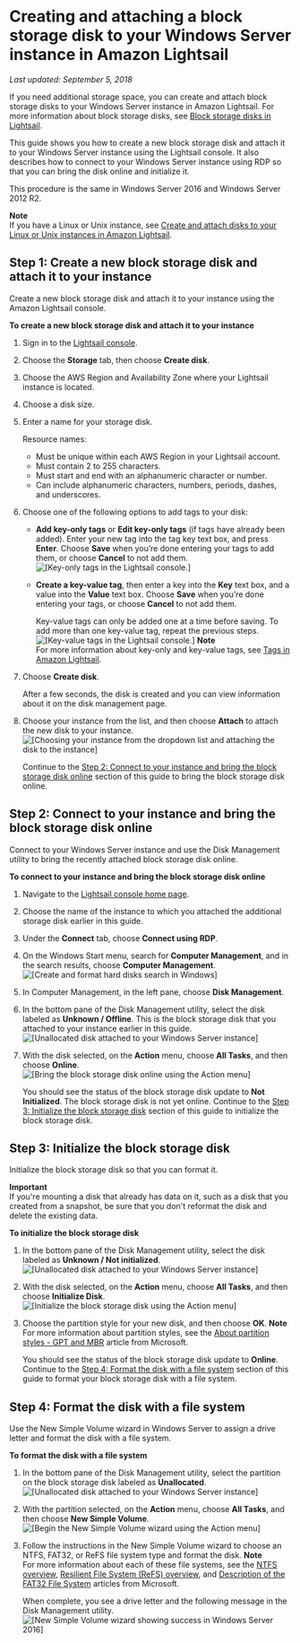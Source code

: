 # Creating and attaching a block storage disk to your Windows Server instance in Amazon Lightsail<a name="create-and-attach-additional-block-storage-disks-windows"></a>

 *Last updated: September 5, 2018* 

If you need additional storage space, you can create and attach block storage disks to your Windows Server instance in Amazon Lightsail\. For more information about block storage disks, see [Block storage disks in Lightsail](elastic-block-storage-and-ssd-disks-in-amazon-lightsail.md)\.

This guide shows you how to create a new block storage disk and attach it to your Windows Server instance using the Lightsail console\. It also describes how to connect to your Windows Server instance using RDP so that you can bring the disk online and initialize it\.

This procedure is the same in Windows Server 2016 and Windows Server 2012 R2\.

**Note**  
If you have a Linux or Unix instance, see [Create and attach disks to your Linux or Unix instances in Amazon Lightsail](create-and-attach-additional-block-storage-disks-linux-unix.md)\.

## Step 1: Create a new block storage disk and attach it to your instance<a name="create-attach-new-disk-to-windows-server-instance"></a>

Create a new block storage disk and attach it to your instance using the Amazon Lightsail console\.

**To create a new block storage disk and attach it to your instance**

1. Sign in to the [Lightsail console](https://lightsail.aws.amazon.com/)\.

1. Choose the **Storage** tab, then choose **Create disk**\.

1. Choose the AWS Region and Availability Zone where your Lightsail instance is located\.

1. Choose a disk size\.

1. Enter a name for your storage disk\.

   Resource names:
   + Must be unique within each AWS Region in your Lightsail account\.
   + Must contain 2 to 255 characters\.
   + Must start and end with an alphanumeric character or number\.
   + Can include alphanumeric characters, numbers, periods, dashes, and underscores\.

1. Choose one of the following options to add tags to your disk:
   + **Add key\-only tags** or **Edit key\-only tags** \(if tags have already been added\)\. Enter your new tag into the tag key text box, and press **Enter**\. Choose **Save** when you’re done entering your tags to add them, or choose **Cancel** to not add them\.  
![\[Key-only tags in the Lightsail console.\]](https://d9yljz1nd5001.cloudfront.net/en_us/c61ab0669fef62b2778d591e8e619b4d/images/amazon-lightsail-key-only-tags.png)
   + **Create a key\-value tag**, then enter a key into the **Key** text box, and a value into the **Value** text box\. Choose **Save** when you’re done entering your tags, or choose **Cancel** to not add them\.

     Key\-value tags can only be added one at a time before saving\. To add more than one key\-value tag, repeat the previous steps\.  
![\[Key-value tags in the Lightsail console.\]](https://d9yljz1nd5001.cloudfront.net/en_us/c61ab0669fef62b2778d591e8e619b4d/images/amazon-lightsail-key-value-tag.png)
**Note**  
For more information about key\-only and key\-value tags, see [Tags in Amazon Lightsail](amazon-lightsail-tags.md)\.

1. Choose **Create disk**\.

   After a few seconds, the disk is created and you can view information about it on the disk management page\.

1. Choose your instance from the list, and then choose **Attach** to attach the new disk to your instance\.  
![\[Choosing your instance from the dropdown list and attaching the disk to the instance\]](https://d9yljz1nd5001.cloudfront.net/en_us/c61ab0669fef62b2778d591e8e619b4d/images/animated-gif-attach-disk-to-windows-server-instance.gif)

   Continue to the [Step 2: Connect to your instance and bring the block storage disk online](#connect-to-windows-server-instance-using-rdp-format-mount-disk) section of this guide to bring the block storage disk online\.

## Step 2: Connect to your instance and bring the block storage disk online<a name="connect-to-windows-server-instance-using-rdp-format-mount-disk"></a>

Connect to your Windows Server instance and use the Disk Management utility to bring the recently attached block storage disk online\.

**To connect to your instance and bring the block storage disk online**

1. Navigate to the [Lightsail console home page](https://lightsail.aws.amazon.com/)\.

1. Choose the name of the instance to which you attached the additional storage disk earlier in this guide\.

1. Under the **Connect** tab, choose **Connect using RDP**\.

1. On the Windows Start menu, search for **Computer Management**, and in the search results, choose **Computer Management**\.  
![\[Create and format hard disks search in Windows\]](https://d9yljz1nd5001.cloudfront.net/en_us/c61ab0669fef62b2778d591e8e619b4d/images/amazon-lightsail-computer-management-search.png)

1. In Computer Management, in the left pane, choose **Disk Management**\.

1. In the bottom pane of the Disk Management utility, select the disk labeled as **Unknown / Offline**\. This is the block storage disk that you attached to your instance earlier in this guide\.  
![\[Unallocated disk attached to your Windows Server instance\]](https://d9yljz1nd5001.cloudfront.net/en_us/c61ab0669fef62b2778d591e8e619b4d/images/lightsail-disk-management-windows-server-2016-unallocated.png)

1. With the disk selected, on the **Action** menu, choose **All Tasks**, and then choose **Online**\.  
![\[Bring the block storage disk online using the Action menu\]](https://d9yljz1nd5001.cloudfront.net/en_us/c61ab0669fef62b2778d591e8e619b4d/images/lightsail-windows-server-2016-disk-management-action-all-tasks-online.png)

   You should see the status of the block storage disk update to **Not Initialized**\. The block storage disk is not yet online\. Continue to the [Step 3: Initialize the block storage disk](#initialize-your-disk-windows-server-lightsail) section of this guide to initialize the block storage disk\.

## Step 3: Initialize the block storage disk<a name="initialize-your-disk-windows-server-lightsail"></a>

Initialize the block storage disk so that you can format it\.

**Important**  
If you're mounting a disk that already has data on it, such as a disk that you created from a snapshot, be sure that you don't reformat the disk and delete the existing data\.

**To initialize the block storage disk**

1. In the bottom pane of the Disk Management utility, select the disk labeled as **Unknown / Not initialized**\.  
![\[Unallocated disk attached to your Windows Server instance\]](https://d9yljz1nd5001.cloudfront.net/en_us/c61ab0669fef62b2778d591e8e619b4d/images/lightsail-disk-management-windows-server-2016-not-initialized.png)

1. With the disk selected, on the **Action** menu, choose **All Tasks**, and then choose **Initialize Disk**\.  
![\[Initialize the block storage disk using the Action menu\]](https://d9yljz1nd5001.cloudfront.net/en_us/c61ab0669fef62b2778d591e8e619b4d/images/lightsail-windows-server-2016-disk-management-action-all-tasks-initialize.png)

1. Choose the partition style for your new disk, and then choose **OK**\.
**Note**  
For more information about partition styles, see the [About partition styles \- GPT and MBR](https://docs.microsoft.com/en-us/windows-server/storage/disk-management/initialize-new-disks#about-partition-styles---gpt-and-mbr) article from Microsoft\.

   You should see the status of the block storage disk update to **Online**\. Continue to the [Step 4: Format the disk with a file system](#run-new-simple-volume-wizard-windows-server-lightsail) section of this guide to format your block storage disk with a file system\.

## Step 4: Format the disk with a file system<a name="run-new-simple-volume-wizard-windows-server-lightsail"></a>

Use the New Simple Volume wizard in Windows Server to assign a drive letter and format the disk with a file system\.

**To format the disk with a file system**

1. In the bottom pane of the Disk Management utility, select the partition on the block storage disk labeled as **Unallocated**\.  
![\[Unallocated disk attached to your Windows Server instance\]](https://d9yljz1nd5001.cloudfront.net/en_us/c61ab0669fef62b2778d591e8e619b4d/images/lightsail-disk-management-windows-server-2016-unallocated-partition.png)

1. With the partition selected, on the **Action** menu, choose **All Tasks**, and then choose **New Simple Volume**\.  
![\[Begin the New Simple Volume wizard using the Action menu\]](https://d9yljz1nd5001.cloudfront.net/en_us/c61ab0669fef62b2778d591e8e619b4d/images/lightsail-windows-server-2016-disk-management-action-all-tasks-new-simple-volume.png)

1. Follow the instructions in the New Simple Volume wizard to choose an NTFS, FAT32, or ReFS file system type and format the disk\.
**Note**  
For more information about each of these file systems, see the [NTFS overview](https://docs.microsoft.com/en-us/windows-server/storage/file-server/ntfs-overview), [Resilient File System \(ReFS\) overview](https://docs.microsoft.com/en-us/windows-server/storage/refs/refs-overview), and [Description of the FAT32 File System](https://support.microsoft.com/en-us/help/154997/description-of-the-fat32-file-system) articles from Microsoft\.

   When complete, you see a drive letter and the following message in the Disk Management utility\.  
![\[New Simple Volume wizard showing success in Windows Server 2016\]](https://d9yljz1nd5001.cloudfront.net/en_us/c61ab0669fef62b2778d591e8e619b4d/images/windows-server-2016-new-volume-wizard-success.png)
